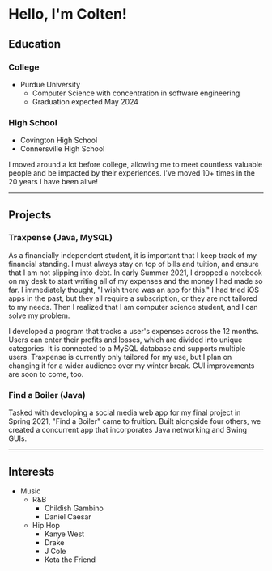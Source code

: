 # Hello, I'm Colten!

## Education

### College
* Purdue University
    * Computer Science with concentration in software engineering
    * Graduation expected May 2024

### High School

* Covington High School
* Connersville High School

I moved around a lot before college, allowing me to meet countless valuable people and be impacted by their experiences. I've moved 10+ times in the 20 years I have been alive!

---

## Projects
### Traxpense (Java, MySQL)
    
   As a financially independent student, it is important that I keep track of my financial standing. I must always stay on top of bills and tuition, and ensure that I am not slipping into debt. In early Summer 2021, I dropped a notebook on my desk to start writing all of my expenses and the money I had made so far. I immediately thought, "I wish there was an app for this." I had tried iOS apps in the past, but they all require a subscription, or they are not tailored to my needs. Then I realized that I am computer science student, and I can solve my problem.
   
   I developed a program that tracks a user's expenses across the 12 months. Users can enter their profits and losses, which are divided into unique categories. It is connected to a MySQL database and supports multiple users. Traxpense is currently only tailored for my use, but I plan on changing it for a wider audience over my winter break. GUI improvements are soon to come, too.
   

### Find a Boiler (Java)
Tasked with developing a social media web app for my final project in Spring 2021, "Find a Boiler" came to fruition. Built alongside four others, we created a concurrent app that incorporates Java networking and Swing GUIs.

---

## Interests

* Music
    * R&B
        * Childish Gambino
        * Daniel Caesar
    * Hip Hop
        * Kanye West
        * Drake
        * J Cole
        * Kota the Friend
